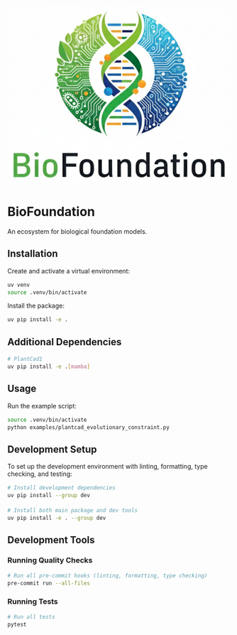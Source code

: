 ![BioFoundation Logo](docs/source/_static/logo.png)

# BioFoundation

An ecosystem for biological foundation models.

## Installation

Create and activate a virtual environment:

```bash
uv venv
source .venv/bin/activate
```

Install the package:

```bash
uv pip install -e .
```

## Additional Dependencies

```bash
# PlantCad1
uv pip install -e .[mamba]
```

## Usage

Run the example script:

```bash
source .venv/bin/activate
python examples/plantcad_evolutionary_constraint.py
```

## Development Setup

To set up the development environment with linting, formatting, type checking, and testing:

```bash
# Install development dependencies
uv pip install --group dev

# Install both main package and dev tools
uv pip install -e . --group dev
```

## Development Tools

### Running Quality Checks

```bash
# Run all pre-commit hooks (linting, formatting, type checking)
pre-commit run --all-files
```

### Running Tests

```bash
# Run all tests
pytest
```
